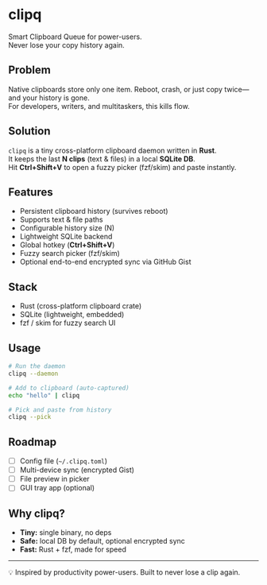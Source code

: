 # clipq

Smart Clipboard Queue for power-users.  
Never lose your copy history again.

## Problem
Native clipboards store only one item. Reboot, crash, or just copy twice—and your history is gone.  
For developers, writers, and multitaskers, this kills flow.

## Solution
`clipq` is a tiny cross-platform clipboard daemon written in **Rust**.  
It keeps the last **N clips** (text & files) in a local **SQLite DB**.  
Hit **Ctrl+Shift+V** to open a fuzzy picker (fzf/skim) and paste instantly.

## Features
- Persistent clipboard history (survives reboot)
- Supports text & file paths
- Configurable history size (N)
- Lightweight SQLite backend
- Global hotkey (**Ctrl+Shift+V**)
- Fuzzy search picker (fzf/skim)
- Optional end-to-end encrypted sync via GitHub Gist

## Stack
- Rust (cross-platform clipboard crate)
- SQLite (lightweight, embedded)
- fzf / skim for fuzzy search UI

## Usage
```bash
# Run the daemon
clipq --daemon

# Add to clipboard (auto-captured)
echo "hello" | clipq

# Pick and paste from history
clipq --pick
````

## Roadmap

* [ ] Config file (`~/.clipq.toml`)
* [ ] Multi-device sync (encrypted Gist)
* [ ] File preview in picker
* [ ] GUI tray app (optional)

## Why clipq?

* **Tiny:** single binary, no deps
* **Safe:** local DB by default, optional encrypted sync
* **Fast:** Rust + fzf, made for speed

---

💡 Inspired by productivity power-users. Built to never lose a clip again.
